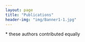 ```yaml
---
layout: page
title: "Publications"
header-img: "img/Banner1-1.jpg"
---
```




\* these authors contributed equally
